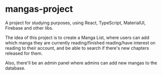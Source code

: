 # mangas-project
A project for studying purposes, using React, TypeScript, MaterialUI, Firebase and other libs.

The idea of this project is to create a Manga List, where users can add which manga they are currently reading/finished reading/have interest on reading to their account, and be able to search if there's new chapters released for them.

Also, there'll be an admin panel where admins can add new mangas to the database.
